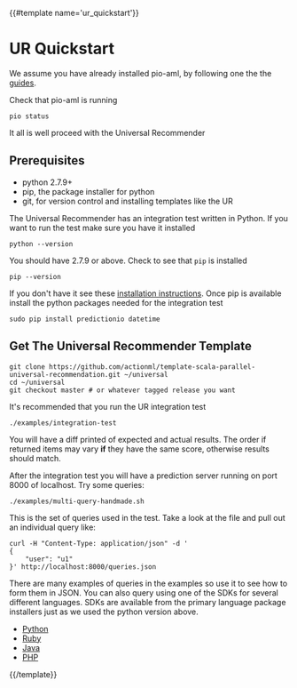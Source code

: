 {{#template name='ur_quickstart'}}
# UR Quickstart

We assume you have already installed pio-aml, by following one the the [guides](/docs/pio_quickstart). 

Check that pio-aml is running

    pio status
    
It all is well proceed with the Universal Recommender

## Prerequisites

 - python 2.7.9+
 - pip, the package installer for python
 - git, for version control and installing templates like the UR

The Universal Recommender has an integration test written in Python. If you want to run the test make sure you have it installed

    python --version

You should have 2.7.9 or above. Check to see that `pip` is installed 

    pip --version

If you don't have it see these [installation instructions](http://pip.readthedocs.io/en/latest/installing/#install-pip). Once pip is available install the python packages needed for the integration test  

    sudo pip install predictionio datetime
    
## Get The Universal Recommender Template

    git clone https://github.com/actionml/template-scala-parallel-universal-recommendation.git ~/universal
    cd ~/universal
    git checkout master # or whatever tagged release you want

It's recommended that you run the UR integration test

    ./examples/integration-test
    
You will have a diff printed of expected and actual results. The order if returned items may vary **if** they have the same score, otherwise results should match.

After the integration test you will have a prediction server running on port 8000 of localhost. Try some queries:

    ./examples/multi-query-handmade.sh

This is the set of queries used in the test. Take a look at the file and pull out an individual query like:

    curl -H "Content-Type: application/json" -d '
    {
        "user": "u1"
    }' http://localhost:8000/queries.json

There are many examples of queries in the examples so use it to see how to form them in JSON. You can also query using one of the SDKs for several different languages. SDKs are available from the primary language package installers just as we used the python version above.

 - [Python](https://github.com/actionml/PredictionIO-Python-SDK)
 - [Ruby](https://github.com/PredictionIO/PredictionIO-Ruby-SDK)
 - [Java](https://github.com/PredictionIO/PredictionIO-Java-SDK)
 - [PHP](https://github.com/PredictionIO/PredictionIO-PHP-SDK)

{{/template}}
